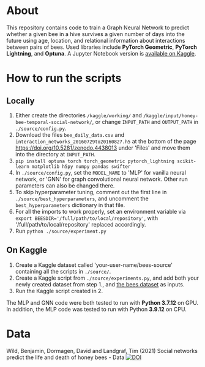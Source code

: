 # About

This repository contains code to train a Graph Neural Network to predict
whether a given bee in a hive survives a given number of days into the future
using age, location, and relational information about interactions between
pairs of bees. Used libraries include **PyTorch Geometric**, **PyTorch Lightning**,
and **Optuna**. A Jupyter Notebook version is [available on Kaggle](https://www.kaggle.com/code/dariokonopatzki/bee-survival-graph-neural-network).

# How to run the scripts

## Locally

1. Either create the directories ```/kaggle/working/``` and ```/kaggle/input/honey-bee-temporal-social-network/```, or change ```INPUT_PATH``` and ```OUTPUT_PATH``` in ```./source/config.py```.
2. Download the files ```bee_daily_data.csv``` and ```interaction_networks_20160729to20160827.h5``` at the bottom of the page https://doi.org/10.5281/zenodo.4438013 under 'Files' and move them into the directory at ```INPUT_PATH```.
3. ```pip install optuna torch torch_geometric pytorch_lightning scikit-learn matplotlib h5py numpy pandas swifter```
4. In ```./source/config.py```, set the ```MODEL_NAME``` to 'MLP' for vanilla neural network, or 'GNN' for graph convolutional neural network. Other run parameters can also be changed there.
5. To skip hyperparameter tuning, comment out the first line in ```./source/best_hyperparameters```, and uncomment the ```best_hyperparameters``` dictionary in that file.
6. For all the imports to work properly, set an environment variable via ```export BEESDIR='/full/path/to/local/repository'```, with '/full/path/to/local/repository' replaced accordingly.
7. Run ```python ./source/experiment.py```

## On Kaggle

1. Create a Kaggle dataset called 'your-user-name/bees-source' containing all the scripts in ```./source/```.
2. Create a Kaggle script from  ```./source/experiments.py```, and add both your newly created dataset from step 1., and [the bees dataset](https://www.kaggle.com/datasets/dariokonopatzki/honey-bee-temporal-social-network) as inputs.
3. Run the Kaggle script created in 2.

The MLP and GNN code were both tested to run with **Python 3.7.12** on GPU. In addition, the MLP code was tested to run with Python **3.9.12** on CPU.

# Data

Wild, Benjamin, Dormagen, David and Landgraf, Tim (2021) Social networks predict the life and death of honey bees -
Data [![DOI](https://zenodo.org/badge/DOI/10.5281/zenodo.4438013.svg)](https://doi.org/10.5281/zenodo.4438013)
